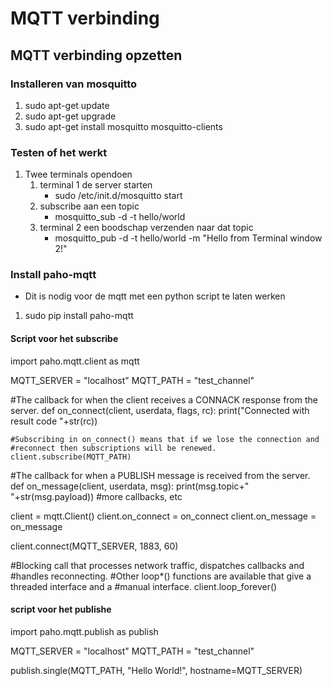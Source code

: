 # MQTT verbinding

## MQTT verbinding opzetten

### Installeren van mosquitto
1.	sudo apt-get update
2.	sudo apt-get upgrade
3.	sudo apt-get install mosquitto mosquitto-clients

### Testen of het werkt
1.	Twee terminals opendoen
	1.	terminal 1 de server starten
		*	sudo /etc/init.d/mosquitto start
	2.	subscribe aan een topic
		*	mosquitto_sub -d -t hello/world
	3.	terminal 2 een boodschap verzenden naar dat topic
		*	mosquitto_pub -d -t hello/world -m "Hello from Terminal window 2!"

### Install paho-mqtt

*	Dit is nodig voor de mqtt met een python script te laten werken
1.	sudo pip install paho-mqtt

#### Script voor het subscribe
import paho.mqtt.client as mqtt

MQTT_SERVER = "localhost"
MQTT_PATH = "test_channel"

#The callback for when the client receives a CONNACK response from the server.
def on_connect(client, userdata, flags, rc):
    print("Connected with result code "+str(rc))

    #Subscribing in on_connect() means that if we lose the connection and
    #reconnect then subscriptions will be renewed.
    client.subscribe(MQTT_PATH)

#The callback for when a PUBLISH message is received from the server.
def on_message(client, userdata, msg):
    print(msg.topic+" "+str(msg.payload))
    #more callbacks, etc

client = mqtt.Client()
client.on_connect = on_connect
client.on_message = on_message

client.connect(MQTT_SERVER, 1883, 60)

#Blocking call that processes network traffic, dispatches callbacks and
#handles reconnecting.
#Other loop*() functions are available that give a threaded interface and a
#manual interface.
client.loop_forever()

#### script voor het publishe
import paho.mqtt.publish as publish

MQTT_SERVER = "localhost"
MQTT_PATH = "test_channel"

publish.single(MQTT_PATH, "Hello World!", hostname=MQTT_SERVER)

